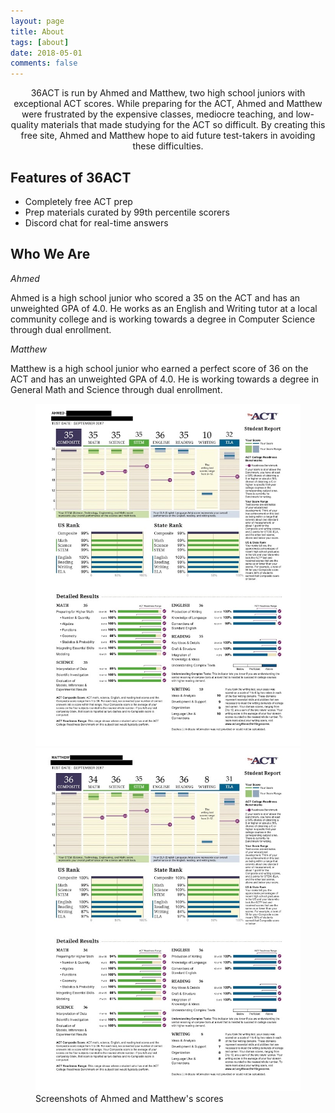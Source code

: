 ```yaml
---
layout: page
title: About
tags: [about]
date: 2018-05-01
comments: false
---
```

    
<center>36ACT is run by Ahmed and Matthew, two high school juniors with exceptional ACT scores. While preparing for the ACT, Ahmed and Matthew were frustrated by the expensive classes, mediocre teaching, and low-quality materials that made studying for the ACT so difficult. By creating this free site, Ahmed and Matthew hope to aid future test-takers in avoiding these difficulties.</center>

## Features of 36ACT
* Completely free ACT prep
* Prep materials curated by 99th percentile scorers
* Discord chat for real-time answers

## Who We Are

_Ahmed_

Ahmed is a high school junior who scored a 35 on the ACT and has an unweighted GPA of 4.0. He works as an English and Writing tutor at a local community college and is working towards a degree in Computer Science through dual enrollment.

_Matthew_

Matthew is a high school junior who earned a perfect score of 36 on the ACT and has an unweighted GPA of 4.0. He is working towards a degree in General Math and Science through dual enrollment.

<figure class="half">
    <a href="https://github.com/36ACT/MyPicture/blob/master/ahmedscore.jpg?raw=true"><img src="https://github.com/36ACT/MyPicture/blob/master/ahmedscore.jpg?raw=true"></a>
    <a href="https://github.com/36ACT/MyPicture/blob/master/mattscore.jpg?raw=true"><img src="https://github.com/36ACT/MyPicture/blob/master/mattscore.jpg?raw=true"></a>
    <figcaption>Screenshots of Ahmed and Matthew's scores</figcaption>
</figure>
